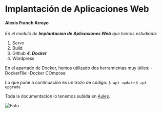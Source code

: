 # Implantación de Aplicaciones Web
#### Alexis Franch Arroyo

*En el modulo de **Implantacion de Aplicaciones Web** que hemos estudiado:*

1. Serve
2. Build 
3. Github
***4. Docker***
5. Wordpress

En el apartado de Docker, hemos utilizado dos herramientas muy útiles:
-DockerFile
-Docker COmpose

Lo que pone a continuación es un trozo de código:
    `$ apt update`
    `$ apt upgrade`

Toda la documentacion lo tenemos subida en  [Aules](https://aules.edu.gva.es/fp/my/index.php).

![Foto](/home/alumne/Escritorio/aules.png)



